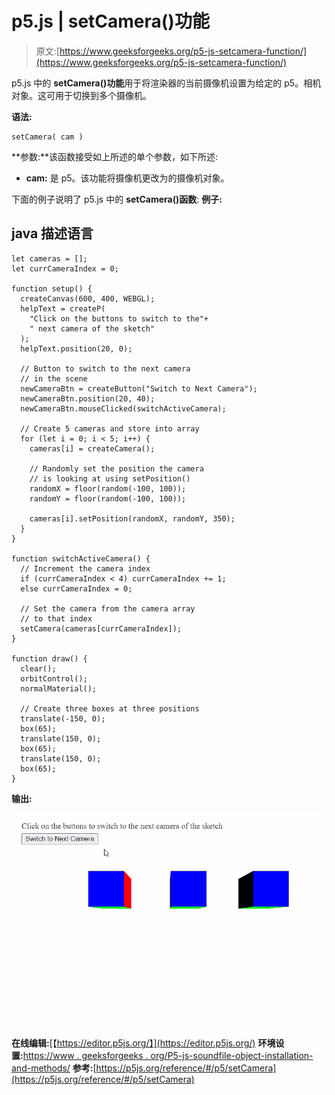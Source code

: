 # p5.js | setCamera()功能

> 原文:[https://www.geeksforgeeks.org/p5-js-setcamera-function/](https://www.geeksforgeeks.org/p5-js-setcamera-function/)

p5.js 中的 **setCamera()功能**用于将渲染器的当前摄像机设置为给定的 p5。相机对象。这可用于切换到多个摄像机。

**语法:**

```
setCamera( cam )

```

**参数:**该函数接受如上所述的单个参数，如下所述:

*   **cam:** 是 p5。该功能将摄像机更改为的摄像机对象。

下面的例子说明了 p5.js 中的 **setCamera()函数**:
**例子:**

## java 描述语言

```
let cameras = [];
let currCameraIndex = 0;

function setup() {
  createCanvas(600, 400, WEBGL);
  helpText = createP(
    "Click on the buttons to switch to the"+
    " next camera of the sketch"
  );
  helpText.position(20, 0);

  // Button to switch to the next camera
  // in the scene
  newCameraBtn = createButton("Switch to Next Camera");
  newCameraBtn.position(20, 40);
  newCameraBtn.mouseClicked(switchActiveCamera);

  // Create 5 cameras and store into array
  for (let i = 0; i < 5; i++) {
    cameras[i] = createCamera();

    // Randomly set the position the camera
    // is looking at using setPosition()
    randomX = floor(random(-100, 100));
    randomY = floor(random(-100, 100));

    cameras[i].setPosition(randomX, randomY, 350);
  }
}

function switchActiveCamera() {
  // Increment the camera index
  if (currCameraIndex < 4) currCameraIndex += 1;
  else currCameraIndex = 0;

  // Set the camera from the camera array
  // to that index
  setCamera(cameras[currCameraIndex]);
}

function draw() {
  clear();
  orbitControl();
  normalMaterial();

  // Create three boxes at three positions
  translate(-150, 0);
  box(65);
  translate(150, 0);
  box(65);
  translate(150, 0);
  box(65);
}
```

**输出:**

![setCamera-switch](img/d5d0dff5784a974406d257057b4f5078.png)

**在线编辑:**[【https://editor.p5js.org/】](https://editor.p5js.org/)
**环境设置:**[https://www . geeksforgeeks . org/P5-js-soundfile-object-installation-and-methods/](https://www.geeksforgeeks.org/p5-js-soundfile-object-installation-and-methods/)
**参考:**[https://p5js.org/reference/#/p5/setCamera](https://p5js.org/reference/#/p5/setCamera)